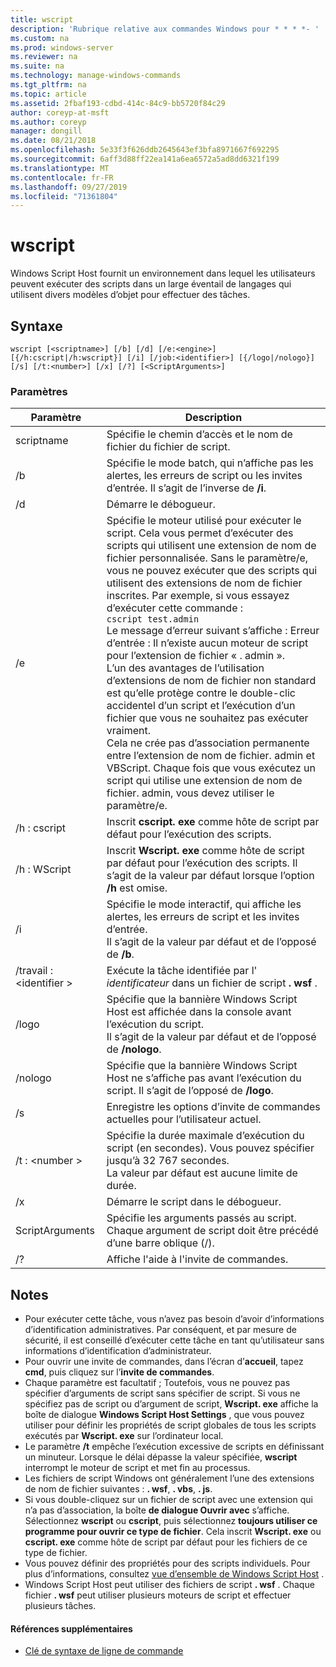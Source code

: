 ```yaml
---
title: wscript
description: 'Rubrique relative aux commandes Windows pour * * * *- '
ms.custom: na
ms.prod: windows-server
ms.reviewer: na
ms.suite: na
ms.technology: manage-windows-commands
ms.tgt_pltfrm: na
ms.topic: article
ms.assetid: 2fbaf193-cdbd-414c-84c9-bb5720f84c29
author: coreyp-at-msft
ms.author: coreyp
manager: dongill
ms.date: 08/21/2018
ms.openlocfilehash: 5e33f3f626ddb2645643ef3bfa8971667f692295
ms.sourcegitcommit: 6aff3d88ff22ea141a6ea6572a5ad8dd6321f199
ms.translationtype: MT
ms.contentlocale: fr-FR
ms.lasthandoff: 09/27/2019
ms.locfileid: "71361804"
---
```

# <a name="wscript"></a>wscript



Windows Script Host fournit un environnement dans lequel les utilisateurs peuvent exécuter des scripts dans un large éventail de langages qui utilisent divers modèles d’objet pour effectuer des tâches.

## <a name="syntax"></a>Syntaxe

```
wscript [<scriptname>] [/b] [/d] [/e:<engine>] [{/h:cscript|/h:wscript}] [/i] [/job:<identifier>] [{/logo|/nologo}] [/s] [/t:<number>] [/x] [/?] [<ScriptArguments>]
```

### <a name="parameters"></a>Paramètres

|Paramètre|Description|
|---------|-----------|
|scriptname|Spécifie le chemin d’accès et le nom de fichier du fichier de script.|
|/b|Spécifie le mode batch, qui n’affiche pas les alertes, les erreurs de script ou les invites d’entrée. Il s’agit de l’inverse de **/i**.|
|/d|Démarre le débogueur.|
|/e|Spécifie le moteur utilisé pour exécuter le script. Cela vous permet d’exécuter des scripts qui utilisent une extension de nom de fichier personnalisée. Sans le paramètre/e, vous ne pouvez exécuter que des scripts qui utilisent des extensions de nom de fichier inscrites. Par exemple, si vous essayez d’exécuter cette commande :<br>```cscript test.admin```<br>Le message d’erreur suivant s’affiche : Erreur d’entrée : Il n’existe aucun moteur de script pour l’extension de fichier « . admin ».<br>L’un des avantages de l’utilisation d’extensions de nom de fichier non standard est qu’elle protège contre le double-clic accidentel d’un script et l’exécution d’un fichier que vous ne souhaitez pas exécuter vraiment. <br>Cela ne crée pas d’association permanente entre l’extension de nom de fichier. admin et VBScript. Chaque fois que vous exécutez un script qui utilise une extension de nom de fichier. admin, vous devez utiliser le paramètre/e.|
|/h : cscript|Inscrit **cscript. exe** comme hôte de script par défaut pour l’exécution des scripts.|
|/h : WScript|Inscrit **Wscript. exe** comme hôte de script par défaut pour l’exécution des scripts. Il s’agit de la valeur par défaut lorsque l’option **/h** est omise.|
|/i|Spécifie le mode interactif, qui affiche les alertes, les erreurs de script et les invites d’entrée.</br>Il s’agit de la valeur par défaut et de l’opposé de **/b**.|
|/travail : \<identifier >|Exécute la tâche identifiée par l' *identificateur* dans un fichier de script **. wsf** .|
|/logo|Spécifie que la bannière Windows Script Host est affichée dans la console avant l’exécution du script.</br>Il s’agit de la valeur par défaut et de l’opposé de **/nologo**.|
|/nologo|Spécifie que la bannière Windows Script Host ne s’affiche pas avant l’exécution du script. Il s’agit de l’opposé de **/logo**.|
|/s|Enregistre les options d’invite de commandes actuelles pour l’utilisateur actuel.|
|/t : \<number >|Spécifie la durée maximale d’exécution du script (en secondes). Vous pouvez spécifier jusqu’à 32 767 secondes.</br>La valeur par défaut est aucune limite de durée.|
|/x|Démarre le script dans le débogueur.|
|ScriptArguments|Spécifie les arguments passés au script. Chaque argument de script doit être précédé d’une barre oblique (/).|
|/?|Affiche l'aide à l'invite de commandes.|

## <a name="remarks"></a>Notes

-   Pour exécuter cette tâche, vous n’avez pas besoin d’avoir d’informations d’identification administratives. Par conséquent, et par mesure de sécurité, il est conseillé d’exécuter cette tâche en tant qu’utilisateur sans informations d’identification d’administrateur.
-   Pour ouvrir une invite de commandes, dans l’écran d’**accueil**, tapez **cmd**, puis cliquez sur l’**invite de commandes**.
-   Chaque paramètre est facultatif ; Toutefois, vous ne pouvez pas spécifier d’arguments de script sans spécifier de script. Si vous ne spécifiez pas de script ou d’argument de script, **Wscript. exe** affiche la boîte de dialogue **Windows Script Host Settings** , que vous pouvez utiliser pour définir les propriétés de script globales de tous les scripts exécutés par **Wscript. exe** sur l’ordinateur local.
-   Le paramètre **/t** empêche l’exécution excessive de scripts en définissant un minuteur. Lorsque le délai dépasse la valeur spécifiée, **wscript** interrompt le moteur de script et met fin au processus.
-   Les fichiers de script Windows ont généralement l’une des extensions de nom de fichier suivantes : **. wsf**, **. vbs**, **. js**.
-   Si vous double-cliquez sur un fichier de script avec une extension qui n’a pas d’association, la boîte **de dialogue Ouvrir avec** s’affiche. Sélectionnez **wscript** ou **cscript**, puis sélectionnez **toujours utiliser ce programme pour ouvrir ce type de fichier**. Cela inscrit **Wscript. exe** ou **cscript. exe** comme hôte de script par défaut pour les fichiers de ce type de fichier.
-   Vous pouvez définir des propriétés pour des scripts individuels. Pour plus d’informations, consultez [vue d’ensemble de Windows Script Host](https://technet.microsoft.com/library/cc738350(v=ws.10).aspx) .
-   Windows Script Host peut utiliser des fichiers de script **. wsf** . Chaque fichier **. wsf** peut utiliser plusieurs moteurs de script et effectuer plusieurs tâches.

#### <a name="additional-references"></a>Références supplémentaires

-   [Clé de syntaxe de ligne de commande](command-line-syntax-key.md)
